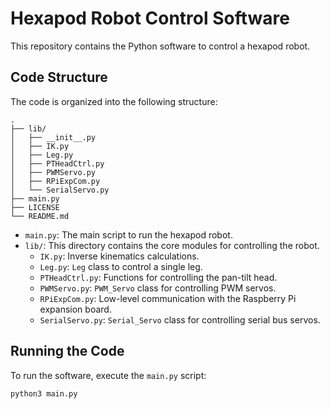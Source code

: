 # Hexapod Robot Control Software

This repository contains the Python software to control a hexapod robot.

## Code Structure

The code is organized into the following structure:

```
.
├── lib/
│   ├── __init__.py
│   ├── IK.py
│   ├── Leg.py
│   ├── PTHeadCtrl.py
│   ├── PWMServo.py
│   ├── RPiExpCom.py
│   └── SerialServo.py
├── main.py
├── LICENSE
└── README.md
```

- `main.py`: The main script to run the hexapod robot.
- `lib/`: This directory contains the core modules for controlling the robot.
  - `IK.py`: Inverse kinematics calculations.
  - `Leg.py`: `Leg` class to control a single leg.
  - `PTHeadCtrl.py`: Functions for controlling the pan-tilt head.
  - `PWMServo.py`: `PWM_Servo` class for controlling PWM servos.
  - `RPiExpCom.py`: Low-level communication with the Raspberry Pi expansion board.
  - `SerialServo.py`: `Serial_Servo` class for controlling serial bus servos.

## Running the Code

To run the software, execute the `main.py` script:

```bash
python3 main.py
```